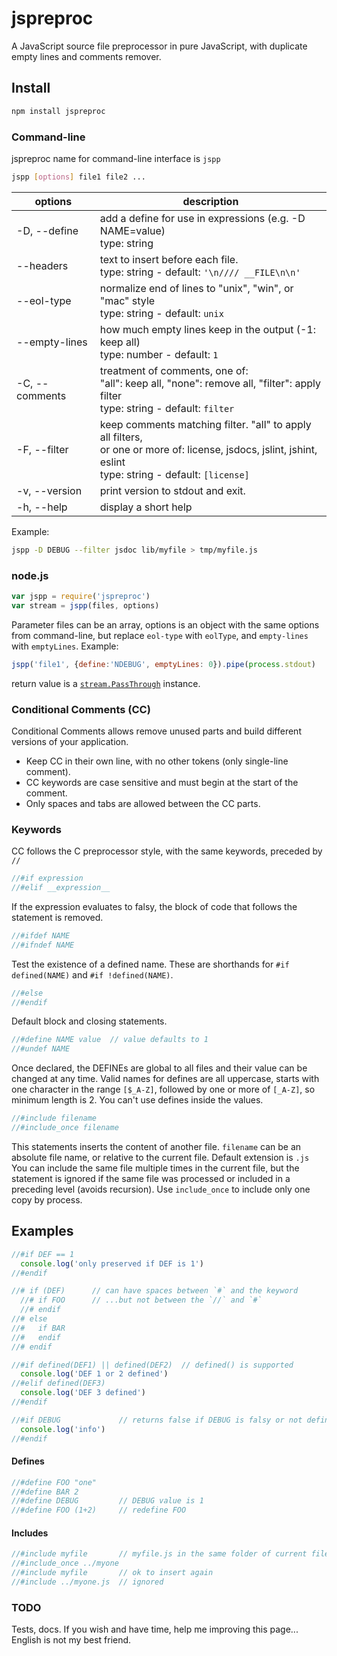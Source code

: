 # jspreproc
A JavaScript source file preprocessor in pure JavaScript, with duplicate empty lines and comments remover.

## Install
```sh
npm install jspreproc
```

### Command-line
jspreproc name for command-line interface is `jspp`
```sh
jspp [options] file1 file2 ...
```
options | description
-------|------------
-D, --define  | add a define for use in expressions (e.g. -D NAME=value)<br>type: string
--headers     | text to insert before each file.<br> type: string - default: `'\n//// __FILE\n\n'`
--eol-type    | normalize end of lines to "unix", "win", or "mac" style<br> type: string - default: `unix`
--empty-lines | how much empty lines keep in the output (-1: keep all)<br> type: number - default: `1`
-C, --comments| treatment of comments, one of:<br> "all": keep all, "none": remove all, "filter": apply filter<br> type: string - default: `filter`
-F, --filter  | keep comments matching filter. "all" to apply all filters,<br>or one or more of: license, jsdocs, jslint, jshint, eslint<br> type: string - default: `[license]`
-v, --version | print version to stdout and exit.
-h, --help | display a short help
Example:
```sh
jspp -D DEBUG --filter jsdoc lib/myfile > tmp/myfile.js
```

### node.js
```js
var jspp = require('jspreproc')
var stream = jspp(files, options)
```
Parameter files can be an array, options is an object with the same options from command-line, but replace `eol-type` with `eolType`, and `empty-lines` with `emptyLines`.
Example:
```js
jspp('file1', {define:'NDEBUG', emptyLines: 0}).pipe(process.stdout)
```
return value is a [`stream.PassThrough`](https://nodejs.org/api/stream.html#stream_class_stream_passthrough) instance.

### Conditional Comments (CC)

Conditional Comments allows remove unused parts and build different versions of your application.

* Keep CC in their own line, with no other tokens (only single-line comment).
* CC keywords are case sensitive and must begin at the start of the comment.
* Only spaces and tabs are allowed between the CC parts.

### Keywords

CC follows the C preprocessor style, with the same keywords, preceded by `//`

```js
//#if expression
//#elif __expression__

```
If the expression evaluates to falsy, the block of code that follows the statement is removed.

```js
//#ifdef NAME
//#ifndef NAME

```
Test the existence of a defined name.
These are shorthands for `#if defined(NAME)` and `#if !defined(NAME)`.

```js
//#else
//#endif
```
Default block and closing statements.

```js
//#define NAME value  // value defaults to 1
//#undef NAME
```
Once declared, the DEFINEs are global to all files and their value can be changed at any time.
Valid names for defines are all uppercase, starts with one character in the range `[$_A-Z]`, followed by one or more of `[_A-Z]`, so minimum length is 2.
You can't use defines inside the values.

```js
//#include filename
//#include_once filename
```
This statements inserts the content of another file. `filename` can be an absolute file name, or relative to the current file. Default extension is `.js`
You can include the same file multiple times in the current file, but the statement is ignored if the same file was processed or included in a preceding level (avoids recursion).
Use `include_once` to include only one copy by process.

## Examples

```js
//#if DEF == 1
  console.log('only preserved if DEF is 1')
//#endif
```
```js
//# if (DEF)      // can have spaces between `#` and the keyword
  //# if FOO      // ...but not between the `//` and `#`
  //# endif
//# else
//#   if BAR
//#   endif
//# endif
```
```js
//#if defined(DEF1) || defined(DEF2)  // defined() is supported
  console.log('DEF 1 or 2 defined')
//#elif defined(DEF3)
  console.log('DEF 3 defined')
//#endif
```
```js
//#if DEBUG             // returns false if DEBUG is falsy or not defined
  console.log('info')
//#endif
```
####  Defines
```js
//#define FOO "one"
//#define BAR 2
//#define DEBUG         // DEBUG value is 1
//#define FOO (1+2)     // redefine FOO
```
#### Includes
```js
//#include myfile       // myfile.js in the same folder of current file
//#include_once ../myone
//#include myfile       // ok to insert again
//#include ../myone.js  // ignored
```
### TODO
Tests, docs.
If you wish and have time, help me improving this page... English is not my best friend.
